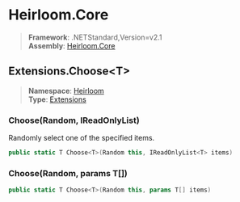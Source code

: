 # Heirloom.Core

> **Framework**: .NETStandard,Version=v2.1  
> **Assembly**: [Heirloom.Core][0]  

## Extensions.Choose\<T>

> **Namespace**: [Heirloom][0]  
> **Type**: [Extensions][1]  

### Choose<T>(Random, IReadOnlyList<T>)

Randomly select one of the specified items.

```cs
public static T Choose<T>(Random this, IReadOnlyList<T> items)
```

### Choose<T>(Random, params T[])

```cs
public static T Choose<T>(Random this, params T[] items)
```

[0]: ../Heirloom.Core.md
[1]: Heirloom.Extensions.md

